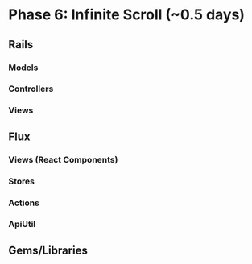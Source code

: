 # Phase 6: Infinite Scroll (~0.5 days)

## Rails
### Models


### Controllers


### Views


## Flux
### Views (React Components)


### Stores


### Actions


### ApiUtil


## Gems/Libraries
